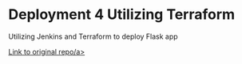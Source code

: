 # Deployment 4 Utilizing Terraform
<p>
Utilizing Jenkins and Terraform to deploy Flask app
</p>

<a href="https://github.com/kura-labs-org/kuralabs_deployment_4">Link to original repo/a>
